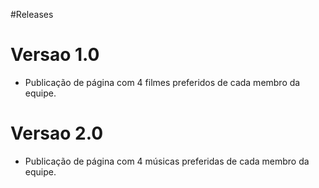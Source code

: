 #Releases

# Versao 1.0

* Publicação de página com 4 filmes preferidos de cada membro da equipe.

# Versao 2.0

* Publicação de página com 4 músicas preferidas de cada membro da equipe.
